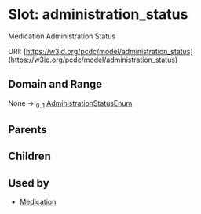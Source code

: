 
# Slot: administration_status


Medication Administration Status

URI: [https://w3id.org/pcdc/model/administration_status](https://w3id.org/pcdc/model/administration_status)


## Domain and Range

None &#8594;  <sub>0..1</sub> [AdministrationStatusEnum](AdministrationStatusEnum.md)

## Parents


## Children


## Used by

 * [Medication](Medication.md)
